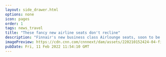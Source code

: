 ```yaml
---
layout: side_drawer.html
options: none
icon: pages
order: 1
tags: news_travel
title: "These fancy new airline seats don't recline"
description: "Finnair's new business class Airlounge seats, soon to be rolled out across its A330 and A350 fleets, don't recline. Instead, passengers will be provided with cushions and padding to achieve their preferred positions."
imagePreview: https://cdn.cnn.com/cnnnext/dam/assets/220210152424-04-finnair-business-class-handout-video-synd-2.jpg
pubDate: Fri, 11 Feb 2022 11:54:10 GMT
---
```

